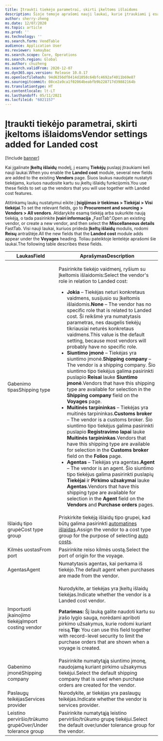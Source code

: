 ```yaml
---
title: Įtraukti tiekėjo parametrai, skirti įkeltoms išlaidoms
description: Šioje temoje aprašomi nauji laukai, kurie įtraukiami į esamų tiekėjų puslapį, kai įgalinate įkeltų išlaidų modulį. Šiuos laukus naudojate nustatyti tiekėjams, kuriuos naudosite kartu su įkeltų išlaidų funkcijomis.
author: sherry-zheng
ms.date: 12/07/2020
ms.topic: article
ms.prod: ''
ms.technology: ''
ms.search.form: VendTable
audience: Application User
ms.reviewer: kamaybac
ms.search.scope: Core, Operations
ms.search.region: Global
ms.author: chuzheng
ms.search.validFrom: 2020-12-07
ms.dyn365.ops.version: Release 10.0.17
ms.openlocfilehash: 94d6356df8414d1058c64bfc4692af4011b69e87
ms.sourcegitcommit: 08ce2a9ca1f02064beabfb9b228717d39882164b
ms.translationtype: HT
ms.contentlocale: lt-LT
ms.lasthandoff: 05/11/2021
ms.locfileid: "6021157"
---
```

# <a name="vendor-settings-added-for-landed-cost"></a><span data-ttu-id="43296-104">Įtraukti tiekėjo parametrai, skirti įkeltoms išlaidoms</span><span class="sxs-lookup"><span data-stu-id="43296-104">Vendor settings added for Landed cost</span></span>

[!include [banner](../../includes/banner.md)]

<span data-ttu-id="43296-105">Kai įgalinate **Įkeltų išlaidų** modelį, į esamų **Tiekėjų** puslapį įtraukiami keli nauji laukai.</span><span class="sxs-lookup"><span data-stu-id="43296-105">When you enable the **Landed cost** module, several new fields are added to the existing **Vendors** page.</span></span> <span data-ttu-id="43296-106">Šiuos laukus naudojate nustatyti tiekėjams, kuriuos naudosite kartu su įkeltų išlaidų funkcijomis.</span><span class="sxs-lookup"><span data-stu-id="43296-106">You use these fields to set up the vendors that you will use together with Landed cost features.</span></span>

<span data-ttu-id="43296-107">Atitinkamų laukų nustatymui eikite į **Įsigijimas ir tiekimas \> Tiekėjai \> Visi tiekėjai**.</span><span class="sxs-lookup"><span data-stu-id="43296-107">To set the relevant fields, go to **Procurement and sourcing \> Vendors \> All vendors**.</span></span> <span data-ttu-id="43296-108">Atidarykite esamą tiekėją arba sukurkite naują tiekėją, o tada pasirinkite **Įvairi informacija** „FastTab”.</span><span class="sxs-lookup"><span data-stu-id="43296-108">Open an existing vendor, or create a new vendor, and then select the **Miscellaneous details** FastTab.</span></span> <span data-ttu-id="43296-109">Visi nauji laukai, kuriuos prideda **Įkeltų išlaidų** modulis, rodomi **Reisų** antraštėje.</span><span class="sxs-lookup"><span data-stu-id="43296-109">All the new fields that the **Landed cost** module adds appear under the **Voyages** heading.</span></span> <span data-ttu-id="43296-110">Toliau pateiktoje lentelėje aprašomi šie laukai.</span><span class="sxs-lookup"><span data-stu-id="43296-110">The following table describes these fields.</span></span>

| <span data-ttu-id="43296-111">Laukas</span><span class="sxs-lookup"><span data-stu-id="43296-111">Field</span></span> | <span data-ttu-id="43296-112">Aprašymas</span><span class="sxs-lookup"><span data-stu-id="43296-112">Description</span></span> |
|---|---|
| <span data-ttu-id="43296-113">Gabenimo tipas</span><span class="sxs-lookup"><span data-stu-id="43296-113">Shipping type</span></span> | <p><span data-ttu-id="43296-114">Pasirinkite tiekėjo vaidmenį, ryšium su Įkeltomis išlaidomis:</span><span class="sxs-lookup"><span data-stu-id="43296-114">Select the vendor's role in relation to Landed cost:</span></span></p><ul><li><span data-ttu-id="43296-115">**Jokia** – Tiekėjas neturi konkretaus vaidmens, susijusio su Įkeltomis išlaidomis.</span><span class="sxs-lookup"><span data-stu-id="43296-115">**None** – The vendor has no specific role that is related to Landed cost.</span></span> <span data-ttu-id="43296-116">Ši reikšmė yra numatytasis parametras, nes daugelis tiekėjų tikriausiai neturės konkretaus vaidmens.</span><span class="sxs-lookup"><span data-stu-id="43296-116">This value is the default setting, because most vendors will probably have no specific role.</span></span></li><li><span data-ttu-id="43296-117">**Siuntimo įmonė** – Tiekėjas yra siuntimo įmonė.</span><span class="sxs-lookup"><span data-stu-id="43296-117">**Shipping company** – The vendor is a shipping company.</span></span> <span data-ttu-id="43296-118">Šio siuntimo tipo tiekėjus galima pasirinkti puslapio **Reisai** lauke **Siuntimo įmonė**.</span><span class="sxs-lookup"><span data-stu-id="43296-118">Vendors that have this shipping type are available for selection in the **Shipping company** field on the **Voyages** page.</span></span></li><li><span data-ttu-id="43296-119">**Muitinės tarpininkas** – Tiekėjas yra muitinės tarpininkas.</span><span class="sxs-lookup"><span data-stu-id="43296-119">**Customs broker** – The vendor is a customs broker.</span></span> <span data-ttu-id="43296-120">Šio siuntimo tipo tiekėjus galima pasirinkti puslapio **Registravimo lapai** lauke **Muitinės tarpininkas**.</span><span class="sxs-lookup"><span data-stu-id="43296-120">Vendors that have this shipping type are available for selection in the **Customs broker** field on the **Folios** page.</span></span></li><li><span data-ttu-id="43296-121">**Agentas** – Tiekėjas yra agentas.</span><span class="sxs-lookup"><span data-stu-id="43296-121">**Agent** – The vendor is an agent.</span></span> <span data-ttu-id="43296-122">Šio siuntimo tipo tiekėjus galima pasirinkti puslapių **Tiekėjai** ir **Pirkimo užsakymai** lauke **Agentas**.</span><span class="sxs-lookup"><span data-stu-id="43296-122">Vendors that have this shipping type are available for selection in the **Agent** field on the **Vendors** and **Purchase orders** pages.</span></span></li></ul> |
| <span data-ttu-id="43296-123">Išlaidų tipo grupė</span><span class="sxs-lookup"><span data-stu-id="43296-123">Cost type group</span></span> | <span data-ttu-id="43296-124">Priskirkite tiekėją išlaidų tipo grupei, kad būtų galima pasirinkti [automatines išlaidas](auto-cost-setup.md).</span><span class="sxs-lookup"><span data-stu-id="43296-124">Assign the vendor to a cost type group for the purpose of selecting [auto costs](auto-cost-setup.md).</span></span> |
| <span data-ttu-id="43296-125">Kilmės uostas</span><span class="sxs-lookup"><span data-stu-id="43296-125">From port</span></span> | <span data-ttu-id="43296-126">Pasirinkite reiso kilmės uostą.</span><span class="sxs-lookup"><span data-stu-id="43296-126">Select the port of origin for the voyage.</span></span> |
| <span data-ttu-id="43296-127">Agentas</span><span class="sxs-lookup"><span data-stu-id="43296-127">Agent</span></span> | <span data-ttu-id="43296-128">Numatytasis agentas, kai perkama iš tiekėjo.</span><span class="sxs-lookup"><span data-stu-id="43296-128">The default agent when purchases are made from the vendor.</span></span> |
| <span data-ttu-id="43296-129">Importuoti įkainojimo tiekėją</span><span class="sxs-lookup"><span data-stu-id="43296-129">Import costing vendor</span></span> | <p><span data-ttu-id="43296-130">Nurodykite, ar tiekėjas yra Įkeltų išlaidų tiekėjas.</span><span class="sxs-lookup"><span data-stu-id="43296-130">Indicate whether the vendor is a Landed cost vendor.</span></span></p><p><span data-ttu-id="43296-131">**Patarimas:** Šį lauką galite naudoti kartu su įrašo lygio sauga, norėdami apriboti pirkimo užsakymus, kurie rodomi kuriant reisą.</span><span class="sxs-lookup"><span data-stu-id="43296-131">**Tip:** You can use this field together with record-level security to limit the purchase orders that are shown when a voyage is created.</span></span></p> |
| <span data-ttu-id="43296-132">Gabenimo įmonė</span><span class="sxs-lookup"><span data-stu-id="43296-132">Shipping company</span></span> | <span data-ttu-id="43296-133">Pasirinkite numatytąją siuntimo įmonę, naudojamą kuriant pirkimo užsakymus tiekėjui.</span><span class="sxs-lookup"><span data-stu-id="43296-133">Select the default shipping company that is used when purchase orders are created for the vendor.</span></span> |
| <span data-ttu-id="43296-134">Paslaugų teikėjas</span><span class="sxs-lookup"><span data-stu-id="43296-134">Services provider</span></span> | <span data-ttu-id="43296-135">Nurodykite, ar tiekėjas yra paslaugų teikėjas.</span><span class="sxs-lookup"><span data-stu-id="43296-135">Indicate whether the vendor is services provider.</span></span> |
| <span data-ttu-id="43296-136">Leistino perviršio/trūkumo grupė</span><span class="sxs-lookup"><span data-stu-id="43296-136">Over/Under tolerance group</span></span> | <span data-ttu-id="43296-137">Pasirinkite numatytąją leistino perviršio/trūkumo grupę tiekėjui.</span><span class="sxs-lookup"><span data-stu-id="43296-137">Select the default over/under tolerance group for the vendor.</span></span> |
